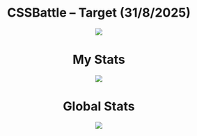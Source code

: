 <h1 align="center">CSSBattle – Target (31/8/2025)</h1>

<p align="center">
  <img src="https://github.com/user-attachments/assets/7d2202cd-f072-4681-b835-1231e997fc7b">
</p>

<h1 align="center">My Stats</h1>

<p align="center">
  <img src="https://github.com/user-attachments/assets/df147356-d8e2-4fff-8a88-e06be904eb32">
</p>

<h1 align="center">Global Stats</h1>

<p align="center">
  <img src="https://github.com/user-attachments/assets/4ca81f86-5b55-4258-a49a-dceda9c9c69f">
</p>
